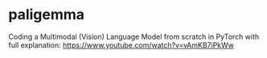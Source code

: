 # paligemma
Coding a Multimodal (Vision) Language Model from scratch in PyTorch with full explanation: https://www.youtube.com/watch?v=vAmKB7iPkWw
